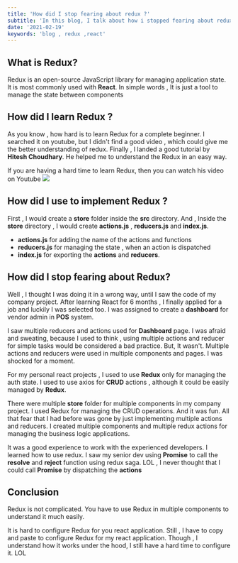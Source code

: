 ```yaml
---
title: 'How did I stop fearing about redux ?'
subtitle: 'In this blog, I talk about how i stopped fearing about redux.'
date: '2021-02-19'
keywords: 'blog , redux ,react'
---
```


## **What is Redux?**

Redux is an open-source JavaScript library for managing application state. It is most commonly used with **React**.
In simple words , It is just a tool to manage the state between components

## **How did I learn Redux ?**

As you know , how hard is to learn Redux for a complete beginner. I searched it on youtube, but I didn't find a good video , which could give me the better understanding of redux. Finally , I landed a good tutorial by **Hitesh Choudhary**. He helped me to understand the Redux in an easy way.

If you are having a hard time to learn Redux, then you can watch his video on Youtube
[![](http://img.youtube.com/vi/np8A_aW7Pew/0.jpg)](http://www.youtube.com/watch?v=np8A_aW7Pew 'Redux')

## **How did I use to implement Redux ?**

First , I would create a **store** folder inside the **src** directory. And , Inside the **store** directory , I would create **actions.js** , **reducers.js** and **index.js**.

- **actions.js** for adding the name of the actions and functions
- **reducers.js** for managing the state , when an action is dispatched
- **index.js** for exporting the **actions** and **reducers**.

## **How did I stop fearing about Redux?**

Well , I thought I was doing it in a wrong way, until I saw the code of my company project. After learning React for 6 months , I finally applied for a job and luckily I was selected too. I was assigned to create a **dashboard** for vendor admin in **POS** system.

I saw multiple reducers and actions used for **Dashboard** page. I was afraid and sweating, because I used to think , using multiple actions and reducer for simple tasks would be considered a bad practice. But, It wasn't. Multiple actions and reducers were used in multiple components and pages. I was shocked for a moment.

For my personal react projects , I used to use **Redux** only for managing the auth state. I used to use axios for **CRUD** actions , although it could be easily managed by **Redux**.

There were multiple **store** folder for multiple components in my company project. I used Redux for managing the CRUD operations. And it was fun. All that fear that I had before was gone by just implementing multiple actions and reducers. I created multiple components and multiple redux actions for managing the business logic applications.

It was a good experience to work with the experienced developers. I learned how to use redux. I saw my senior dev using **Promise** to call the **resolve** and **reject** function using redux saga. LOL , I never thought that I could call **Promise** by dispatching the **actions**

## **Conclusion**

Redux is not complicated. You have to use Redux in multiple components to understand it much easily.

It is hard to configure Redux for you react application. Still , I have to copy and paste to configure Redux for my react application. Though , I understand how it works under the hood, I still have a hard time to configure it. LOL
